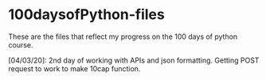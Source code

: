 # 100daysofPython-files
These are the files that reflect my progress on the 100 days of python course.

[04/03/20]: 2nd day of working with APIs and json formatting. Getting POST request to work to make 10cap function.
